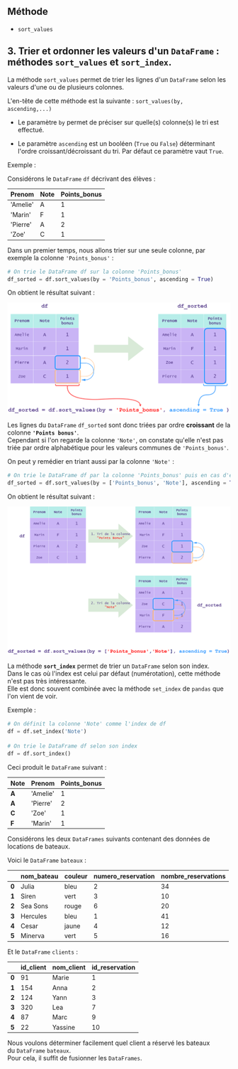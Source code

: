 ## Méthode 

- `sort_values`

## 3. Trier et ordonner les valeurs d'un `DataFrame` : méthodes `sort_values` et `sort_index`.

La méthode `sort_values` permet de trier les lignes d'un `DataFrame` selon les valeurs d'une ou de plusieurs colonnes.

L'en-tête de cette méthode est la suivante : `sort_values(by, ascending,...)`

- Le paramètre `by` permet de préciser sur quelle(s) colonne(s) le tri est effectué.

- Le paramètre `ascending` est un booléen (`True` ou `False`) déterminant l'ordre croissant/décroissant du tri. Par défaut ce paramètre vaut `True`.

Exemple :  

Considérons le `DataFrame` `df` décrivant des élèves :

|Prenom|Note|Points_bonus|
|---|---|---|
|'Amelie'|A|1|
|'Marin'|F|1|
|'Pierre'|A|2|
|'Zoe'|C|1|

Dans un premier temps, nous allons trier sur une seule colonne, par exemple la colonne `'Points_bonus'` :

```python
# On trie le DataFrame df sur la colonne 'Points_bonus'
df_sorted = df.sort_values(by = 'Points_bonus', ascending = True) 
```

On obtient le résultat suivant :
  
![alt text](image.png)

Les lignes du `DataFrame` `df_sorted` sont donc triées par ordre **croissant** de la colonne **`'Points bonus'`**.  
Cependant si l'on regarde la colonne `'Note'`, on constate qu'elle n'est pas triée par ordre alphabétique pour les valeurs communes de `'Points_bonus'`.

On peut y remédier en triant aussi par la colonne `'Note'` :

```python
# On trie le DataFrame df par la colonne 'Points_bonus' puis en cas d'égalité, par la colonne 'Note'.
df_sorted = df.sort_values(by = ['Points_bonus', 'Note'], ascending = True) 
```

On obtient le résultat suivant :
  
![alt text](image-1.png)

La méthode **`sort_index`** permet de trier un `DataFrame` selon son index.  
Dans le cas où l'index est celui par défaut (numérotation), cette méthode n'est pas très intéressante.  
Elle est donc souvent combinée avec la méthode `set_index` de `pandas` que l'on vient de voir.

Exemple :  

```py
# On définit la colonne 'Note' comme l'index de df
df = df.set_index('Note')

# On trie le DataFrame df selon son index
df = df.sort_index()
```

Ceci produit le `DataFrame` suivant :

|**Note**|Prenom|Points_bonus|
|---|---|---|
|**A**|'Amelie'|1|
|**A**|'Pierre'|2|
|**C**|'Zoe'|1|
|**F**|'Marin'|1|

  

Considérons les deux `DataFrames` suivants contenant des données de locations de bateaux.

Voici le `DataFrame` `bateaux` :

| |nom_bateau|couleur|numero_reservation|nombre_reservations|
|---|---|---|---|---|
|**0**|Julia|bleu|2|34|
|**1**|Siren|vert|3|10|
|**2**|Sea Sons|rouge|6|20|
|**3**|Hercules|bleu|1|41|
|**4**|Cesar|jaune|4|12|
|**5**|Minerva|vert|5|16|

Et le `DataFrame` `clients` :

| |id_client|nom_client|id_reservation|
|---|---|---|---|
|**0**|91|Marie|1|
|**1**|154|Anna|2|
|**2**|124|Yann|3|
|**3**|320|Lea|7|
|**4**|87|Marc|9|
|**5**|22|Yassine|10|

Nous voulons déterminer facilement quel client a réservé les bateaux du `DataFrame` `bateaux`.  
Pour cela, il suffit de fusionner les `DataFrames`.
